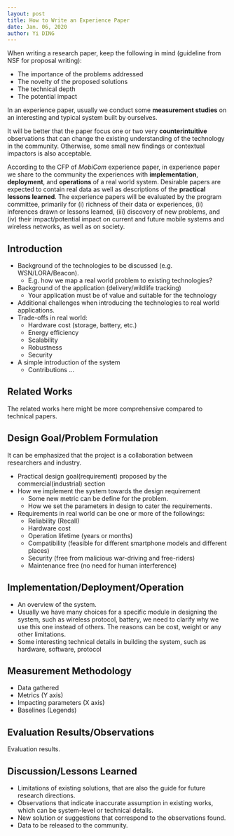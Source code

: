 ```yaml
---
layout: post
title: How to Write an Experience Paper
date: Jan. 06, 2020
author: Yi DING
---
```




When writing a research paper, keep the following in mind (guideline from NSF for proposal writing):

- The importance of the problems addressed
- The novelty of the proposed solutions
- The technical depth
- The potential impact



In an experience paper, usually we conduct some **measurement studies** on an interesting and typical system built by ourselves.



It will be better that the paper focus one or two very **counterintuitive** observations that can change the existing understanding of the technology in the community. Otherwise, some small new findings or contextual impactors is also acceptable.



According to the CFP of *MobiCom* experience paper, in experience paper we share to the community the experiences with **implementation**, **deployment**, and **operations** of a real world system. Desirable papers are expected to contain real data as well as descriptions of the **practical lessons learned**. The experience papers will be evaluated by the program committee, primarily for (i) richness of their data or experiences, (ii) inferences drawn or lessons learned, (iii) discovery of new problems, and (iv) their impact/potential impact on current and future mobile systems and wireless networks, as well as on society. 



## Introduction

* Background of the technologies to be discussed (e.g. WSN/LORA/Beacon).
  * E.g. how we map a real world problem to existing technologies?
* Background of the application (delivery/wildlife tracking)
  * Your application must be of value and suitable for the technology
* Additional challenges when introducing the technologies to real world applications.
* Trade-offs in real world:
  * Hardware cost (storage, battery, etc.)
  * Energy efficiency
  * Scalability
  * Robustness
  * Security
* A simple introduction of the system
  * Contributions ... 

## Related Works

The related works here might be more comprehensive compared to technical papers.

## Design Goal/Problem Formulation

It can be emphasized that the project is a collaboration between researchers and industry.

* Practical design goal(requirement) proposed by the commercial(industrial) section
* How we implement the system towards the design requirement
  * Some new metric can be define for the problem.
  * How we set the parameters in design to cater the requirements.
* Requirements in real world can be one or more of the followings:
  * Reliability (Recall)
  * Hardware cost 
  * Operation lifetime (years or months)
  * Compatibility (feasible for different smartphone models and different places)
  * Security (free from malicious war-driving and free-riders)
  * Maintenance free (no need for human interference)

## Implementation/Deployment/Operation

* An overview of the system.
* Usually we have many choices for a specific module in designing the system, such as wireless protocol, battery, we need to clarify why we use this one instead of others. The reasons can be cost, weight or any other limitations.
* Some interesting technical details in building the system, such as hardware, software, protocol

## Measurement Methodology

* Data gathered
* Metrics (Y axis)
* Impacting parameters (X axis)
* Baselines (Legends)

## Evaluation Results/Observations

Evaluation results.

## Discussion/Lessons Learned

* Limitations of existing solutions, that are also the guide for future research directions.
* Observations that indicate inaccurate assumption in existing works, which can be system-level or technical details.
* New solution or suggestions that correspond to the observations found.
* Data to be released to the community.